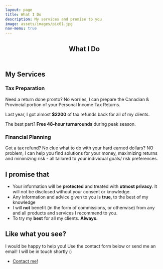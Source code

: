 ```yaml
---
layout: page
title: What I Do
description: My services and promise to you
image: assets/images/pic01.jpg
nav-menu: true
---
```


<!-- Main -->
<div id="main" class="alt">

<!-- One -->
<section id="one">
	<div class="inner">
		<header class="major">
			<h1>What I Do</h1>
		</header>

<!-- Content -->
<h2 id="services">My Services</h2>
<div class="row">
	<div class="6u 12u$(small)">
		<h3>Tax Preparation</h3>
		<p>Need a return done pronto? No worries, I can prepare the Canadian & Provincial portion of your Personal Income Tax Returns.</p>
		<p>Last year, I got almost <b>$2200</b> of tax refunds back for all of my clients.</p>
		<p>The best part? <b>Free 48-hour turnarounds</b> during peak season.  </p>
	</div>
	<div class="6u$ 12u$(small)">
		<h3>Financial Planning</h3>
		<p>Got a tax refund? No clue what to do with your hard earned dollars? NO problem, I can help you find solutions for your money, maximizing returns and minimizing risk - all tailored to your individual goals/ risk preferences.</p>
	</div>
</div>

<div class="row">
	<div class="12u">
		<h2 id="promise">I promise that</h2>
		<ul>
    		<li>Your information will be <b>protected</b> and treated with <b>utmost privacy</b>. It will not be disclosed without your consent or knowledge.</li>
   			<li>Any information and advice given to you is <b>true</b>, to the best of my knowledge</li>
    		<li>I will <b>not</b> benefit (in the form of commissions, or otherwise) from any and all products and services I recommend to you.</li>
    		<li>To try my <b>best</b> for all my clients. <b>Always.</b></li>
		</ul>
	</div>
</div>

<section>
    <div class="row">
        <div class="12u">
            <h2 id="like">Like what you see?</h2>
            <p>I would be happy to help you! Use the contact form below or send me an email! I will be in touch shortly :)</p>
            <ul class="actions">
                <li><a href="footer" class="button next">Contact me!</a></li>
            </ul>
        </div>
    </div>
</section>

<!-- <section id="one">
    <div class="inner">
        <header class="major">
            <h2>Like what you see?</h2>
        </header>
        <p>I would be happy to help you! Use the contact form below or send me an email! I will be in touch shortly :)</p>
        <ul class="actions">
            <li><a href="footer" class="button next">Contact me!</a></li>
        </ul>
    </div>
</section> -->